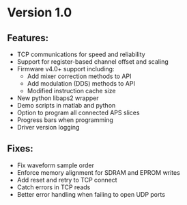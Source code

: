 # Version 1.0

## Features:
* TCP communications for speed and reliability
* Support for register-based channel offset and scaling
* Firmware v4.0+ support including:
    * Add mixer correction methods to API
    * Add modulation (DDS) methods to API
    * Modified instruction cache size
* New python libaps2 wrapper
* Demo scripts in matlab and python
* Option to program all connected APS slices
* Progress bars when programming
* Driver version logging

## Fixes:
* Fix waveform sample order
* Enforce memory alignment for SDRAM and EPROM writes
* Add reset and retry to TCP connect
* Catch errors in TCP reads
* Better error handling when failing to open UDP ports
